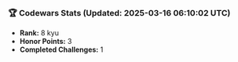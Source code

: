 ### 🏆 Codewars Stats (Updated: 2025-03-16 06:10:02 UTC)

- **Rank:** 8 kyu
- **Honor Points:** 3
- **Completed Challenges:** 1
